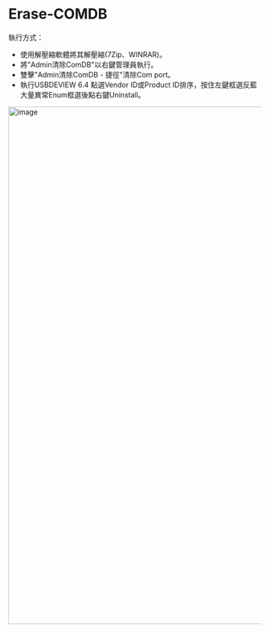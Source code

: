 # Erase-COMDB
執行方式：
- 使用解壓縮軟體將其解壓縮(7Zip、WINRAR)。
- 將"Admin清除ComDB"以右鍵管理員執行。
- 雙擊"Admin清除ComDB - 捷徑"清除Com port。
- 執行USBDEVIEW 6.4 點選Vendor ID或Product ID排序，按住左鍵框選反藍大量異常Enum框選後點右鍵Uninstall。
<img width="1913" height="1027" alt="image" src="https://github.com/user-attachments/assets/81b9fa60-814c-4bbe-b233-b9fca63633ef" />




